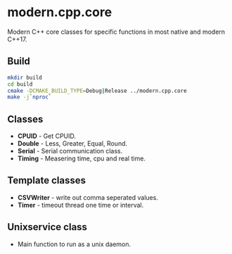 # modern.cpp.core
Modern C++ core classes for specific functions in most native and modern C++17.

## Build
```bash
mkdir build
cd build
cmake -DCMAKE_BUILD_TYPE=Debug|Release ../modern.cpp.core
make -j`nproc`
```

## Classes
- **CPUID** - Get CPUID.
- **Double** - Less, Greater, Equal, Round.
- **Serial** - Serial communication class.
- **Timing** - Measering time, cpu and real time.

## Template classes
- **CSVWriter** - write out comma seperated values.
- **Timer** - timeout thread one time or interval.

## Unixservice class
- Main function to run as a unix daemon.
